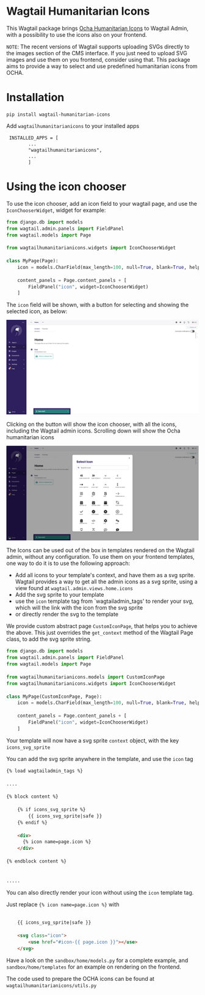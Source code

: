 # Wagtail Humanitarian Icons

This Wagtail package brings [Ocha Humanitarian Icons](https://brand.unocha.org/d/xEPytAUjC3sH/icons) to Wagtail Admin, 
with a possibility to use the icons also on your frontend.

`NOTE`: The recent versions of Wagtail supports uploading SVGs directly to the images section of
the CMS interface. If you just need to upload SVG images and use them on you frontend, consider using that.
This package aims to provide a way to select and use predefined humanitarian icons from OCHA.

# Installation

```
pip install wagtail-humanitarian-icons
```

Add `wagtailhumanitarianicons` to your installed apps

```
 INSTALLED_APPS = [
        ...
        "wagtailhumanitarianicons",
        ...
        ]
```

# Using the icon chooser
To use the icon chooser, add an icon field to your wagtail page, and use the `IconChooserWidget`, widget for example:

```python
from django.db import models
from wagtail.admin.panels import FieldPanel
from wagtail.models import Page

from wagtailhumanitarianicons.widgets import IconChooserWidget

class MyPage(Page):
    icon = models.CharField(max_length=100, null=True, blank=True, help_text="Humanitarian Icon")

    content_panels = Page.content_panels + [
        FieldPanel("icon", widget=IconChooserWidget)
    ]
```

The `icon` field will be shown, with a button for selecting and showing the selected icon, as below:

![Icon Field](screenshots/admin-field.png)

Clicking on the button will show the icon chooser, with all the icons, including the Wagtail admin icons.
Scrolling down will show the Ocha humanitarian icons

![Icon Chooser](screenshots/icon-chooser.png)


The Icons can be used out of the box in templates rendered on the Wagtail admin, without any configuration.
To use them on your frontend templates, one way to do it is to use the following approach:

- Add all icons to your template's context, and have them as a svg sprite. Wagtail provides a way to get all the admin icons as a svg sprite, using a view found 
  at `wagtail.admin.views.home.icons`
- Add the svg sprite to your template
- use the `icon` template tag from `wagtailadmin_tags' to render your svg, which will the link with the icon from the svg sprite
- or directly render the svg to the template

We provide custom abstract page `CustomIconPage`, that helps you to achieve the above. 
This just overrides the `get_context` method of the Wagtail Page class, to add the svg sprite string.

```python
from django.db import models
from wagtail.admin.panels import FieldPanel
from wagtail.models import Page

from wagtailhumanitarianicons.models import CustomIconPage
from wagtailhumanitarianicons.widgets import IconChooserWidget

class MyPage(CustomIconPage, Page):
    icon = models.CharField(max_length=100, null=True, blank=True, help_text="Humanitarian Icon")

    content_panels = Page.content_panels + [
        FieldPanel("icon", widget=IconChooserWidget)
    ]
```

Your template will now have a svg sprite `context` object, with the key `icons_svg_sprite`

You can add the svg sprite anywhere in the template, and use the `icon` tag

```html
{% load wagtailadmin_tags %}

....

{% block content %}

    {% if icons_svg_sprite %}
        {{ icons_svg_sprite|safe }}
    {% endif %}

    <div>
      {% icon name=page.icon %}
    </div>

{% endblock content %}


.....
```

You can also directly render your icon without using the `icon` template tag.

Just replace `{% icon name=page.icon %}` with

```html
    
    {{ icons_svg_sprite|safe }}

    <svg class="icon">
        <use href="#icon-{{ page.icon }}"></use>
    </svg>

```

Have a look on the `sandbox/home/models.py` for a complete example, and `sandbox/home/templates` for an example on rendering on the frontend.

The code used to prepare the OCHA icons can be found at `wagtailhumanitarianicons/utils.py`